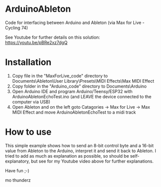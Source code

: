# ArduinoAbleton
Code for interfacing between Arduino and Ableton (via Max for Live - Cycling 74)

See Youtube for further details on this solution:
https://youtu.be/pBRe2xz7dgQ

# Installation
1) Copy file in the "MaxForLive_code" directory to Documents\Ableton\User Library\Presets\MIDI Effects\Max MIDI Effect
2) Copy folder in the "Arduino_code" directory to Documents\Arduino
3) Open Arduino IDE and program Arduino/Teensy/ESP32 with ArduinoAbletonEchoTest.ino (and LEAVE the device connected to the computer via USB)
4) Open Ableton and on the left goto Catagories -> Max for Live -> Max MIDI Effect and move ArduinoAbletonEchoTest to a midi track

# How to use
This simple example shows how to send an 8-bit control byte and a 16-bit value from Ableton to the Arduino, interpret it and send it back to Ableton. I tried to add as much as explanation as possible, so should be self-explanatory, but see for my Youtube video above for further explanations.

Have fun ;-)

mo thunderz
